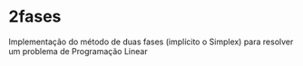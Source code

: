 # 2fases
Implementação do método de duas fases (implícito o Simplex) para resolver um problema de Programação Linear
